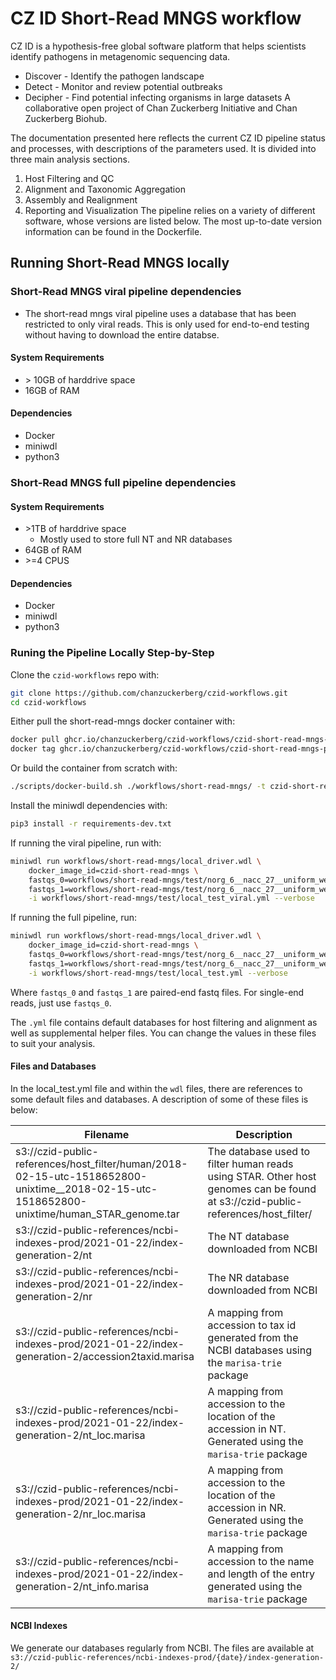# CZ ID Short-Read MNGS workflow 

CZ ID is a hypothesis-free global software platform that helps scientists identify pathogens in metagenomic sequencing data.

* Discover - Identify the pathogen landscape
* Detect - Monitor and review potential outbreaks
* Decipher - Find potential infecting organisms in large datasets
A collaborative open project of Chan Zuckerberg Initiative and Chan Zuckerberg Biohub.

The documentation presented here reflects the current CZ ID pipeline status and processes, with descriptions of the parameters used. It is divided into three main analysis sections.

1. Host Filtering and QC
2. Alignment and Taxonomic Aggregation
3. Assembly and Realignment
4. Reporting and Visualization
The pipeline relies on a variety of different software, whose versions are listed below. The most up-to-date version information can be found in the Dockerfile.

## Running Short-Read MNGS locally

### Short-Read MNGS viral pipeline dependencies 
* The short-read mngs viral pipeline uses a database that has been restricted to only viral reads. This is only used for end-to-end testing without having to download the entire databse. 

#### System Requirements
* \> 10GB of harddrive space
* 16GB of RAM

#### Dependencies
* Docker 
* miniwdl 
* python3


### Short-Read MNGS full pipeline dependencies

#### System Requirements
* \>1TB of harddrive space 
    * Mostly used to store full NT and NR databases 
* 64GB of RAM
* \>=4 CPUS

#### Dependencies
* Docker
* miniwdl
* python3 


### Runing the Pipeline Locally Step-by-Step
Clone the `czid-workflows` repo with: 

```bash 
git clone https://github.com/chanzuckerberg/czid-workflows.git
cd czid-workflows
```

Either pull the short-read-mngs docker container with: 

```bash 
docker pull ghcr.io/chanzuckerberg/czid-workflows/czid-short-read-mngs-public:latest
docker tag ghcr.io/chanzuckerberg/czid-workflows/czid-short-read-mngs-public:latest czid-short-read-mngs
```

Or build the container from scratch with: 

```bash
./scripts/docker-build.sh ./workflows/short-read-mngs/ -t czid-short-read-mngs
```

Install the miniwdl dependencies with: 

```bash
pip3 install -r requirements-dev.txt
```
If running the viral pipeline, run with: 
```bash 
miniwdl run workflows/short-read-mngs/local_driver.wdl \
    docker_image_id=czid-short-read-mngs \
    fastqs_0=workflows/short-read-mngs/test/norg_6__nacc_27__uniform_weight_per_organism__hiseq_reads__v6__R1.fastq.gz \
    fastqs_1=workflows/short-read-mngs/test/norg_6__nacc_27__uniform_weight_per_organism__hiseq_reads__v6__R2.fastq.gz \
    -i workflows/short-read-mngs/test/local_test_viral.yml --verbose
```

If running the full pipeline, run:
```bash 
miniwdl run workflows/short-read-mngs/local_driver.wdl \
    docker_image_id=czid-short-read-mngs \
    fastqs_0=workflows/short-read-mngs/test/norg_6__nacc_27__uniform_weight_per_organism__hiseq_reads__v6__R1.fastq.gz \
    fastqs_1=workflows/short-read-mngs/test/norg_6__nacc_27__uniform_weight_per_organism__hiseq_reads__v6__R2.fastq.gz \
    -i workflows/short-read-mngs/test/local_test.yml --verbose
```
Where `fastqs_0` and `fastqs_1` are paired-end fastq files. For single-end reads, just use `fastqs_0`.

The `.yml` file contains default databases for host filtering and alignment as well as supplemental helper files. You can change the values in these files to suit your analysis. 

#### Files and Databases
In the local_test.yml file and within the `wdl` files, there are references to some default files and databases. A description of some of these files is below:  

Filename | Description
---------|------------
s3://czid-public-references/host_filter/human/2018-02-15-utc-1518652800-unixtime__2018-02-15-utc-1518652800-unixtime/human_STAR_genome.tar | The database used to filter human reads using STAR. Other host genomes can be found at s3://czid-public-references/host_filter/
s3://czid-public-references/ncbi-indexes-prod/2021-01-22/index-generation-2/nt | The NT database downloaded from NCBI
s3://czid-public-references/ncbi-indexes-prod/2021-01-22/index-generation-2/nr | The NR database downloaded from NCBI
s3://czid-public-references/ncbi-indexes-prod/2021-01-22/index-generation-2/accession2taxid.marisa | A mapping from accession to tax id generated from the NCBI databases using the `marisa-trie` package
s3://czid-public-references/ncbi-indexes-prod/2021-01-22/index-generation-2/nt_loc.marisa | A mapping from accession to the location of the accession in NT. Generated using the `marisa-trie` package
s3://czid-public-references/ncbi-indexes-prod/2021-01-22/index-generation-2/nr_loc.marisa | A mapping from accession to the location of the accession in NR. Generated using the `marisa-trie` package
s3://czid-public-references/ncbi-indexes-prod/2021-01-22/index-generation-2/nt_info.marisa | A mapping from accession to the name and length of the entry generated using the `marisa-trie` package

#### NCBI Indexes
We generate our databases regularly from NCBI. The files are available at `s3://czid-public-references/ncbi-indexes-prod/{date}/index-generation-2/` 

